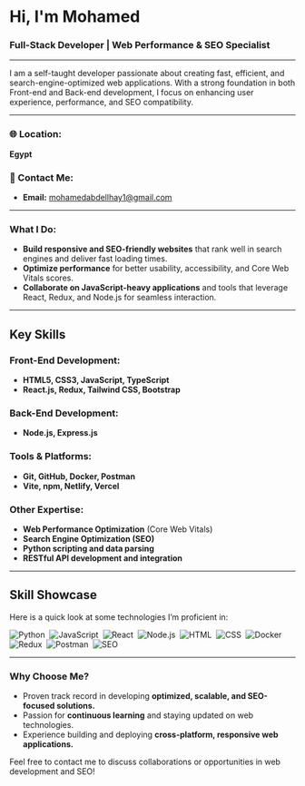 # Hi, I'm Mohamed

### Full-Stack Developer | Web Performance & SEO Specialist

---

I am a self-taught developer passionate about creating fast, efficient, and search-engine-optimized web applications. With a strong foundation in both Front-end and Back-end development, I focus on enhancing user experience, performance, and SEO compatibility.

---

### 🌐 Location:
**Egypt**

### 📧 Contact Me:
- **Email:** [mohamedabdellhay1@gmail.com](mailto:mohamedabdellhay1@gmail.com)

---

### **What I Do:**
- **Build responsive and SEO-friendly websites** that rank well in search engines and deliver fast loading times.
- **Optimize performance** for better usability, accessibility, and Core Web Vitals scores.
- **Collaborate on JavaScript-heavy applications** and tools that leverage React, Redux, and Node.js for seamless interaction.

---

## **Key Skills**

### Front-End Development:
- **HTML5, CSS3, JavaScript, TypeScript**
- **React.js, Redux, Tailwind CSS, Bootstrap**

### Back-End Development:
- **Node.js, Express.js**

### Tools & Platforms:
- **Git, GitHub, Docker, Postman**
- **Vite, npm, Netlify, Vercel**

### Other Expertise:
- **Web Performance Optimization** (Core Web Vitals)
- **Search Engine Optimization (SEO)**
- **Python scripting and data parsing**
- **RESTful API development and integration**

---

## **Skill Showcase**
Here is a quick look at some technologies I’m proficient in:

![Python](https://img.shields.io/badge/python-%23239120.svg?style=for-the-badge&logo=python&logoColor=white)&nbsp;
![JavaScript](https://img.shields.io/badge/JavaScript-%23F7DF1E.svg?style=for-the-badge&logo=javascript&logoColor=black)&nbsp;
![React](https://img.shields.io/badge/React-%2320232a.svg?style=for-the-badge&logo=react&logoColor=%2361DAFB)&nbsp;
![Node.js](https://img.shields.io/badge/Node.js-%2343853D.svg?style=for-the-badge&logo=node.js&logoColor=white)&nbsp;
![HTML](https://img.shields.io/badge/HTML-%23E34F26.svg?style=for-the-badge&logo=html5&logoColor=white)&nbsp;
![CSS](https://img.shields.io/badge/CSS-%231572B6.svg?style=for-the-badge&logo=css3&logoColor=white)&nbsp;
![Docker](https://img.shields.io/badge/Docker-%23007ACC.svg?style=for-the-badge&logo=docker&logoColor=white)&nbsp;
![Redux](https://img.shields.io/badge/Redux-%23764ABC.svg?style=for-the-badge&logo=redux&logoColor=white)&nbsp;
![Postman](https://img.shields.io/badge/Postman-%23FF6C37.svg?style=for-the-badge&logo=postman&logoColor=white)&nbsp;
![SEO](https://img.shields.io/badge/SEO-%23000000.svg?style=for-the-badge&logo=seo&logoColor=#000000)&nbsp;

---

### **Why Choose Me?**
- Proven track record in developing **optimized, scalable, and SEO-focused solutions.**
- Passion for **continuous learning** and staying updated on web technologies.
- Experience building and deploying **cross-platform, responsive web applications.**

Feel free to contact me to discuss collaborations or opportunities in web development and SEO!

